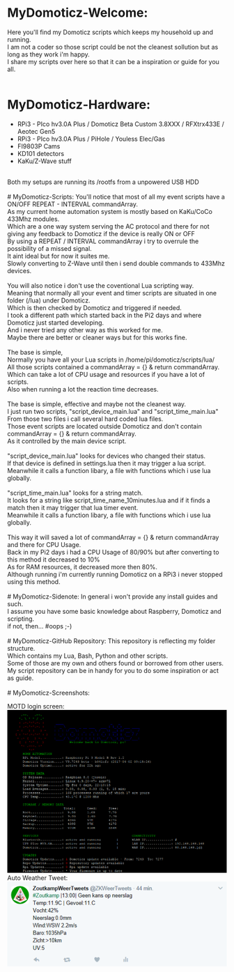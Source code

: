 # MyDomoticz-Welcome:
Here you'll find my Domoticz scripts which keeps my household up and running.<br />
I am not a coder so those script could be not the cleanest sollution but as long as they work i'm happy.<br />
I share my scripts over here so that it can be a inspiration or guide for you all.<br />
<br />
# MyDomoticz-Hardware:
- RPi3 - PIco hv3.0A Plus / Domoticz Beta Custom 3.8XXX / RFXtrx433E / Aeotec Gen5<br /> 
- RPi3 - PIco hv3.0A Plus / PiHole / Youless Elec/Gas<br /> 
- FI9803P Cams<br /> 
- KD101 detectors<br /> 
- KaKu/Z-Wave stuff<br />
<br />
Both my setups are running its /rootfs from a unpowered USB HDD<br />
<br />
# MyDomoticz-Scripts:
You'll notice that most of all my event scripts have a ON/OFF REPEAT - INTERVAL commandArray.<br />
As my current home automation system is mostly based on KaKu/CoCo 433Mhz modules.<br />
Which are a one way system serving the AC protocol and there for not giving any feedback to Domoticz if the device is really ON or OFF<br />
By using a REPEAT / INTERVAL commandArray i try to overrule the possibility of a missed signal.<br />
It aint ideal but for now it suites me.<br />
Slowly converting to Z-Wave until then i send double commands to 433Mhz devices.<br />
<br />
You will also notice i don't use the coventional Lua scripting way.<br />
Meaning that normally all your event and timer scripts are situated in one folder (/lua) under Domoticz.<br />
Which is then checked by Domoticz and triggered if needed.<br />
I took a different path which started back in the Pi2 days and where Domoticz just started developing.<br />
And i never tried any other way as this worked for me.<br />
Maybe there are better or cleaner ways but for this works fine.<br />
<br />
The base is simple,<br />
Normally you have all your Lua scripts in /home/pi/domoticz/scripts/lua/<br />
All those scripts contained a commandArray = {} & return commandArray.<br />
Which can take a lot of CPU usage and resources if you have a lot of scripts.<br />
Also when running a lot the reaction time decreases.<br />
<br />
The base is simple, effective and maybe not the cleanest way.<br />
I just run two scripts, "script_device_main.lua" and "script_time_main.lua"<br />
From those two files i call several hard coded lua files.<br />
Those event scripts are located outside Domoticz and don't contain commandArray = {} & return commandArray.<br />
As it controlled by the main device script.<br />
<br />
"script_device_main.lua" looks for devices who changed their status.<br />
If that device is defined in settings.lua then it may trigger a lua script.<br />
Meanwhile it calls a function libary, a file with functions which i use lua globally.<br />
<br />
"script_time_main.lua" looks for a string match.<br />
It looks for a string like script_time_name_10minutes.lua and if it finds a match then it may trigger that lua timer event.<br />
Meanwhile it calls a function libary, a file with functions which i use lua globally.<br />
<br />
This way it will saved a lot of commandArray = {} & return commandArray and there for CPU Usage.<br />
Back in my Pi2 days i had a CPU Usage of 80/90% but after converting to this method it decreased to 10%<br />
As for RAM resources, it decreased more then 80%.<br />
Although running i'm currently running Domoticz on a RPi3 i never stopped using this method.<br />
<br />
# MyDomoticz-Sidenote:
In general i won't provide any install guides and such.<br />
I assume you have some basic knowledge about Raspberry, Domoticz and scripting.<br />
if not, then... #oops ;-)<br />
<br />
# MyDomoticz-GitHub Repository:
This repository is reflecting my folder structure.<br />
Which contains my Lua, Bash, Python and other scripts.<br />
Some of those are my own and others found or borrowed from other users.<br />
My script repository can be in handy for you to do some inspiration or act as guide.<br />
<br />
# MyDomoticz-Screenshots:

MOTD login screen:<br />
![alt text](screenshots/motd.png "motd")
<br />
Auto Weather Tweet:<br />
![alt text](screenshots/tweet.png "tweet")
